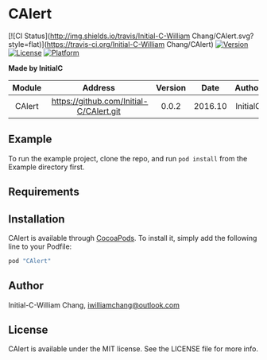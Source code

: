 # CAlert

[![CI Status](http://img.shields.io/travis/Initial-C-William Chang/CAlert.svg?style=flat)](https://travis-ci.org/Initial-C-William Chang/CAlert)
[![Version](https://img.shields.io/cocoapods/v/CAlert.svg?style=flat)](http://cocoapods.org/pods/CAlert)
[![License](https://img.shields.io/cocoapods/l/CAlert.svg?style=flat)](http://cocoapods.org/pods/CAlert)
[![Platform](https://img.shields.io/cocoapods/p/CAlert.svg?style=flat)](http://cocoapods.org/pods/CAlert)

**Made by InitialC**

 Module | Address | Version | Date | Author
:------:|:-------:|:-------:|:----:|:-----:|
CAlert |  https://github.com/Initial-C/CAlert.git | 0.0.2| 2016.10 | InitialC

## Example

To run the example project, clone the repo, and run `pod install` from the Example directory first.

## Requirements

## Installation

CAlert is available through [CocoaPods](http://cocoapods.org). To install
it, simply add the following line to your Podfile:

```ruby
pod "CAlert"
```

## Author

Initial-C-William Chang, iwilliamchang@outlook.com

## License

CAlert is available under the MIT license. See the LICENSE file for more info.
